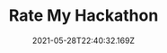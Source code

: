 ---
title: Rate My Hackathon
order: 3
date: "2021-05-28T22:40:32.169Z"
category: web
tags: ['fullstack', 'javascript', 'react', 'mongodb', 'express', 'node']
image: './image.jpg'
github: 'https://rate-my-hackathon.herokuapp.com'
description: "Hackers are able to search for hackathons based on their interests as well as anonymously share their experiences at hackathons they have participated in."
---